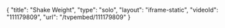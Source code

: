 {
    "title": "Shake Weight",
    "type": "solo",
    "layout": "iframe-static",
    "videoId": "111179809",
    "url": "\/tvpembed\/111179809"
}